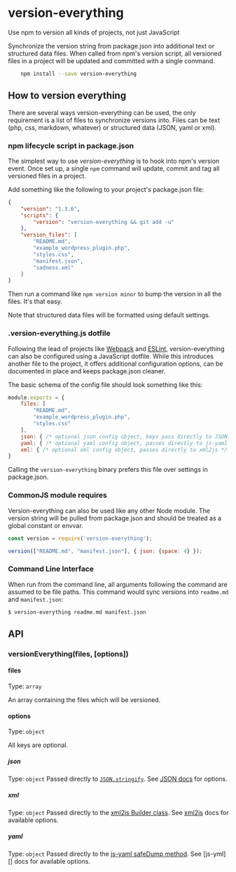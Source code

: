 # version-everything
Use npm to version all kinds of projects, not just JavaScript

Synchronize the version string from package.json into additional text or structured data files. When called from npm's version script, all versioned files in a project will be updated and committed with a single command. 

```sh
    npm install --save version-everything
```
## How to version everything

There are several ways version-everything can be used, the only requirement is a list of files to synchronize versions into. Files can be text (php, css, markdown, whatever) or structured data (JSON, yaml or xml).

### npm lifecycle script in package.json

The simplest way to use *version-everything* is to hook into npm's version event. Once set up, a single `npm` command will update, commit and tag all versioned files in a project. 

Add something like the following to your project's package.json file:

```json
{
    "version": "1.3.6",
    "scripts": {
        "version": "version-everything && git add -u"
    },
    "version_files": [
        "README.md",
        "example_wordpress_plugin.php",
        "styles.css",
        "manifest.json",
        "sadness.xml"
    ]
}
```

Then run a command like `npm version minor` to bump the version in all the files. It's that easy. 

Note that structured data files will be formatted using default settings. 


### .version-everything.js dotfile

Following the lead of projects like [Webpack][] and [ESLint][], version-everything can also be configured using a JavaScript dotfile. While this introduces another file to the project, it offers additional configuration options, can be documented in place and keeps package.json cleaner.

The basic schema of the config file should look something like this:

```js
module.exports = {
    files: [
        "README.md",
        "example_wordpress_plugin.php",
        "styles.css"
    ],
    json: { /* optional json config object, keys pass directly to JSON.stringify */ },
    yaml: { /* optional yaml config object, passes directly to js-yaml */ },
    xml: { /* optional xml config object, passes directly to xml2js */ }
}
```

Calling the `version-everything` binary prefers this file over settings in package.json.


### CommonJS module requires
Version-everything can also be used like any other Node module. The version string will be pulled from package.json and should be treated as a global constant or envvar. 


```js
const version = require('version-everything');

version(["README.md", "manifest.json"], { json: {space: 4} });

```

### Command Line Interface

When run from the command line, all arguments following the command are assumed to be file paths. This command would sync versions into `readme.md` and `manifest.json`:

```sh
$ version-everything readme.md manifest.json
```


## API

### versionEverything(files, [options])

#### files

Type: `array`

An array containing the files which will be versioned. 


#### options

Type: `object`

All keys are optional.

##### json 
Type: `object`
Passed directly to [`JSON.stringify`][stringify]. See [JSON docs][stringify] for options.

##### xml
Type: `object`
Passed directly to the [xml2js Builder class][xml2js-builder]. See [xml2js][] docs for available options.


##### yaml
Type: `object`
Passed directly to the [js-yaml safeDump method][safedump]. See [js-yml][] docs for available options.




[webpack]: https://webpack.github.io/docs/configuration.html
[eslint]: http://eslint.org/docs/user-guide/configuring#configuration-file-formats
[xml2js]: https://www.npmjs.com/package/xml2js
[xml2js-builder]: https://www.npmjs.com/package/xml2js#options-for-the-builder-class
[stringify]: https://developer.mozilla.org/en-US/docs/Web/JavaScript/Reference/Global_Objects/JSON/stringify
[js-yaml]: https://www.npmjs.com/package/js-yaml
[safedump]: https://www.npmjs.com/package/js-yaml#safedump-object---options-

